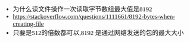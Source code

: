 <span  style="font-family: Simsun,serif; font-size: 17px; ">

- 为什么读文件操作一次读取字节数组最大值是8192
- https://stackoverflow.com/questions/1111661/8192-bytes-when-creating-file
- 只要是512的倍数都可以,8192 是通过网络发送的包的最大大小

</span>